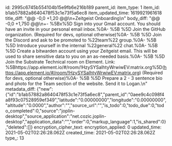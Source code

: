 id: 2995c6745b554104b15e9fb6e216b189
parent_id: 
item_type: 1
item_id: b1ab57882a8640478f53c1e73f5a6ec8
item_updated_time: 1619921961618
title_diff: "@@ -0,0 +1,20 @@\\n+Zeitgeist Onboarding\\n"
body_diff: "@@ -0,0 +1,750 @@\\n+- %5Bx%5D  Sign into your Gmail account. You should have an invite in your personal email inbox.%0A- %5B %5D  Join the GitHub organization. (Required for devs, optional otherwise)%0A- %5B %5D  Join the Discord and ask to be promoted to %22team%22 group.%0A- %5B %5D  Introduce yourself in the internal %22general%22 chat.%0A- %5B %5D  Create a bitwarden account using your Zeitgeist email. This will be used to share sensitive data to you on an as-needed basis.%0A- %5B %5D  Join the Substrate Technical room on Element. Link: %5Bhttps://app.element.io/#/room/!HzySYSaIhtyWrwiwEV:matrix.org%5D(https://app.element.io/#/room/!HzySYSaIhtyWrwiwEV:matrix.org) (Required for devs, optional otherwise)%0A- %5B %5D  Prepare a 2 - 3 sentence bio and photo for the Team section of the website. Send it to Logan.\\n"
metadata_diff: {"new":{"id":"b1ab57882a8640478f53c1e73f5a6ec8","parent_id":"0aee9c4c098f4a8f93c07528959ef349","latitude":"0.00000000","longitude":"0.00000000","altitude":"0.0000","author":"","source_url":"","is_todo":0,"todo_due":0,"todo_completed":0,"source":"joplin-desktop","source_application":"net.cozic.joplin-desktop","application_data":"","order":0,"markup_language":1,"is_shared":0},"deleted":[]}
encryption_cipher_text: 
encryption_applied: 0
updated_time: 2021-05-02T02:26:28.062Z
created_time: 2021-05-02T02:26:28.062Z
type_: 13